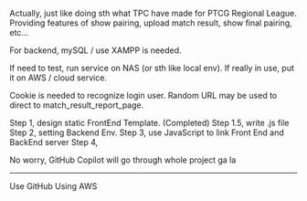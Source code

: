 Actually, just like doing sth what TPC have made for PTCG Regional League.
Providing features of show pairing, upload match result, show final pairing, etc...

For backend, mySQL / use XAMPP is needed. 

If need to test, run service on NAS (or sth like local env). 
If really in use, put it on AWS / cloud service.

Cookie is needed to recognize login user. 
Random URL may be used to direct to match_result_report_page. 

Step 1, design static FrontEnd Template. (Completed)
Step 1.5, write .js file
Step 2, setting Backend Env. 
Step 3, use JavaScript to link Front End and BackEnd server
Step 4, 

No worry, GitHub Copilot will go through whole project ga la

--------------------------------------------------------------
Use GitHub 
Using AWS 
